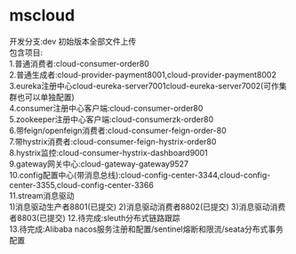 # mscloud
开发分支:dev
初始版本全部文件上传  
包含项目:  
  1.普通消费者:cloud-consumer-order80  
  2.普通生成者:cloud-provider-payment8001,cloud-provider-payment8002  
  3.eureka注册中心cloud-eureka-server7001cloud-eureka-server7002(可作集群也可以单独配置)  
  4.consumer注册中心客户端:cloud-consumer-order80  
  5.zookeeper注册中心客户端:cloud-consumerzk-order80  
  6.带feign/openfeign消费者:cloud-consumer-feign-order-80  
  7.带hystrix消费者:cloud-consumer-feign-hystrix-order80  
  8.hystrix监控:cloud-consumer-hystrix-dashboard9001  
  9.gateway网关中心:cloud-gateway-gateway9527  
  10.config配置中心(带消息总线):cloud-config-center-3344,cloud-config-center-3355,cloud-config-center-3366  
  11.stream消息驱动  
    1)消息驱动生产者8801(已提交)
    2)消息驱动消费者8802(已提交)
    3)消息驱动消费者8803(已提交)
  12.待完成:sleuth分布式链路跟踪  
  13.待完成:Alibaba nacos服务注册和配置/sentinel熔断和限流/seata分布式事务配置  
  
